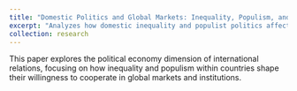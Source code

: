 ```yaml
---
title: "Domestic Politics and Global Markets: Inequality, Populism, and International Economic Cooperation"
excerpt: "Analyzes how domestic inequality and populist politics affect international economic cooperation."
collection: research
---
```


This paper explores the political economy dimension of international relations, focusing on how inequality and populism within countries shape their willingness to cooperate in global markets and institutions.

